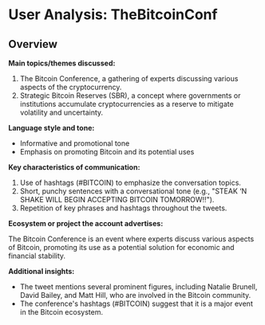 # User Analysis: TheBitcoinConf

## Overview

**Main topics/themes discussed:**

1. The Bitcoin Conference, a gathering of experts discussing various aspects of the cryptocurrency.
2. Strategic Bitcoin Reserves (SBR), a concept where governments or institutions accumulate cryptocurrencies as a reserve to mitigate volatility and uncertainty.

**Language style and tone:**

* Informative and promotional tone
* Emphasis on promoting Bitcoin and its potential uses

**Key characteristics of communication:**

1. Use of hashtags (#BITCOIN) to emphasize the conversation topics.
2. Short, punchy sentences with a conversational tone (e.g., "STEAK ‘N SHAKE WILL BEGIN ACCEPTING BITCOIN TOMORROW‼️").
3. Repetition of key phrases and hashtags throughout the tweets.

**Ecosystem or project the account advertises:**

The Bitcoin Conference is an event where experts discuss various aspects of Bitcoin, promoting its use as a potential solution for economic and financial stability.

**Additional insights:**

* The tweet mentions several prominent figures, including Natalie Brunell, David Bailey, and Matt Hill, who are involved in the Bitcoin community.
* The conference's hashtags (#BITCOIN) suggest that it is a major event in the Bitcoin ecosystem.